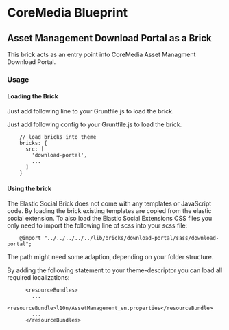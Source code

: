 # CoreMedia Blueprint

## Asset Management Download Portal as a Brick

This brick acts as an entry point into CoreMedia Asset Managment Download Portal.
  

### Usage

#### Loading the Brick

Just add following line to your Gruntfile.js to load the brick.

Just add following config to your Gruntfile.js to load the brick.

```
    // load bricks into theme
    bricks: {
      src: [
        'download-portal',
        ...
      ]
    }
```

#### Using the brick

The Elastic Social Brick does not come with any templates or JavaScript code. By loading the brick existing templates are copied from the elastic social extension.
To also load the Elastic Social Extensions CSS files you only need to import the following line of scss into your scss file:

```
    @import "../../../../../lib/bricks/download-portal/sass/download-portal";
```

The path might need some adaption, depending on your folder structure.

By adding the following statement to your theme-descriptor you can load all required localizations:

```
      <resourceBundles>
        ...
        <resourceBundle>l10n/AssetManagement_en.properties</resourceBundle>
        ...
      </resourceBundles>
```
